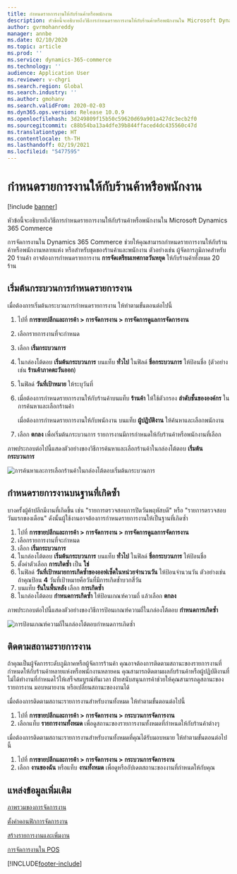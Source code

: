 ```yaml
---
title: กำหนดรายการงานให้กับร้านค้าหรือพนักงาน
description: หัวข้อนี้จะอธิบายถึงวิธีการกำหนดรายการงานให้กับร้านค้าหรือพนักงานใน Microsoft Dynamics 365 Commerce
author: gvrmohanreddy
manager: annbe
ms.date: 02/10/2020
ms.topic: article
ms.prod: ''
ms.service: dynamics-365-commerce
ms.technology: ''
audience: Application User
ms.reviewer: v-chgri
ms.search.region: Global
ms.search.industry: ''
ms.author: gmohanv
ms.search.validFrom: 2020-02-03
ms.dyn365.ops.version: Release 10.0.9
ms.openlocfilehash: 3d249809f15b50c59620d69a901a427dc3ecb2f0
ms.sourcegitcommit: c88b54ba13a4dfe39b844ffaced4dc435560c47d
ms.translationtype: HT
ms.contentlocale: th-TH
ms.lasthandoff: 02/19/2021
ms.locfileid: "5477595"
---
```

# <a name="assign-task-lists-to-stores-or-employees"></a>กำหนดรายการงานให้กับร้านค้าหรือพนักงาน

[!include [banner](includes/banner.md)]

หัวข้อนี้จะอธิบายถึงวิธีการกำหนดรายการงานให้กับร้านค้าหรือพนักงานใน Microsoft Dynamics 365 Commerce

การจัดการงานใน Dynamics 365 Commerce ช่วยให้คุณสามารถกำหนดรายการงานให้กับร้านค้าหรือพนักงานหลายแห่ง หรือสำหรับชุดของร้านค้าและพนักงาน ตัวอย่างเช่น ผู้จัดการภูมิภาคสำหรับ 20 ร้านค้า อาจต้องการกำหนดรายการงาน **การจัดเตรียมเทศกาลวันหยุด** ให้กับร้านค้าทั้งหมด 20 ร้าน

## <a name="start-the-task-list-assignment-process"></a>เริ่มต้นกระบวนการกำหนดรายการงาน

เมื่อต้องการเริ่มต้นกระบวนการกำหนดรายการงาน ให้ทำตามขั้นตอนต่อไปนี้

1. ไปที่ **การขายปลีกและการค้า \> การจัดการงาน \> การจัดการดูแลการจัดการงาน**
1. เลือกรายการงานที่จะกำหนด
1. เลือก **เริ่มกระบวนการ**
1. ในกล่องโต้ตอบ **เริ่มต้นกระบวนการ** บนแท็บ **ทั่วไป** ในฟิลด์ **ชื่อกระบวนการ** ให้ป้อนชื่อ (ตัวอย่างเช่น **ร้านค้าภาคตะวันออก**)
1. ในฟิลด์ **วันที่เป้าหมาย** ให้ระบุวันที่
1. เมื่อต้องการกำหนดรายการงานให้กับร้านค้าบนแท็บ **ร้านค้า** ให้ใช้ตัวกรอง **ลำดับชั้นขององค์กร** ในการค้นหาและเลือกร้านค้า

    เมื่อต้องการกำหนดรายการงานให้กับพนักงาน บนแท็บ **ผู้ปฏิบัติงาน** ให้ค้นหาและเลือกพนักงาน

1. เลือก **ตกลง** เพื่อเริ่มต้นกระบวนการ รายการงานมีการกำหนดให้กับร้านค้าหรือพนักงานที่เลือก

ภาพประกอบต่อไปนี้แสดงตัวอย่างของวิธีการค้นหาและเลือกร้านค้าในกล่องโต้ตอบ **เริ่มต้นกระบวนการ**

![การค้นหาและการเลือกร้านค้าในกล่องโต้ตอบเริ่มต้นกระบวนการ](media/HQ-Assign-Tasks-Lists.png)

## <a name="assign-task-lists-on-a-recurring-basis"></a>กำหนดรายการงานบนฐานที่เกิดซ้ำ

บางครั้งผู้ค้าปลีกมีงานที่เกิดขึ้น เช่น "รายการตรวจสอบการปิดวันพฤหัสบดี" หรือ "รายการตรวจสอบวันแรกของเดือน" ดังนั้นผู้ใช้งานอาจต้องการกำหนดรายการงานให้เป็นฐานที่เกิดซ้ำ

1. ไปที่ **การขายปลีกและการค้า \> การจัดการงาน \> การจัดการดูแลการจัดการงาน**
1. เลือกรายการงานที่จะกำหนด
1. เลือก **เริ่มกระบวนการ**
1. ในกล่องโต้ตอบ **เริ่มต้นกระบวนการ** บนแท็บ **ทั่วไป** ในฟิลด์ **ชื่อกระบวนการ** ให้ป้อนชื่อ
1. ตั้งค่าตัวเลือก **การเกิดซ้ำ** เป็น **ใช่**
1. ในฟิลด์ **วันที่เป้าหมายการเกิดซ้ำของออฟเซ็ตในหน่วยจำนวนวัน** ให้ป้อนจำนวนวัน ตัวอย่างเช่น ถ้าคุณป้อน **4** วันที่เป้าหมายคือวันที่มีการเกิดซ้ำบวกสี่วัน
1. บนแท็บ **รันในพื้นหลัง** เลือก **การเกิดซ้ำ**
1. ในกล่องโต้ตอบ **กำหนดการเกิดซ้ำ** ให้ป้อนเกณฑ์ความถี่ แล้วเลือก **ตกลง**

ภาพประกอบต่อไปนี้แสดงตัวอย่างของวิธีการป้อนเกณฑ์ความถี่ในกล่องโต้ตอบ **กำหนดการเกิดซ้ำ**

![การป้อนเกณฑ์ความถี่ในกล่องโต้ตอบกำหนดการเกิดซ้ำ](media/HQ-Assign-Tasks-Lists-Recurrently.png)

## <a name="track-task-list-status"></a>ติดตามสถานะรายการงาน

ถ้าคุณเป็นผู้จัดการระดับภูมิภาคหรือผู้จัดการร้านค้า คุณอาจต้องการติดตามสถานะของรายการงานที่กำหนดให้กับร้านค้าหลายแห่งหรือพนักงานหลายคน คุณสามารถติดตามผลกับร้านค้าหรือผู้ปฏิบัติงานที่ไม่ได้ทำงานที่กำหนดไว้ให้เสร็จสมบูรณ์ทันเวลา ฝ่ายสนับสนุนการค้าช่วยให้คุณสามารถดูสถานะของรายการงาน มอบหมายงาน หรือเปลี่ยนสถานะของงานได้

เมื่อต้องการติดตามสถานะรายการงานสำหรับงานทั้งหมด ให้ทำตามขั้นตอนต่อไปนี้

1. ไปที่ **การขายปลีกและการค้า \> การจัดการงาน \> กระบวนการจัดการงาน**
1. เลือกแท็บ **รายการงานทั้งหมด** เพื่อดูสถานะของรายการงานทั้งหมดที่กำหนดให้กับร้านค้าต่างๆ

เมื่อต้องการติดตามสถานะรายการงานสำหรับงานทั้งหมดที่คุณได้รับมอบหมาย ให้ทำตามขั้นตอนต่อไปนี้

1. ไปที่ **การขายปลีกและการค้า \> การจัดการงาน \> กระบวนการจัดการงาน**
1. เลือก **งานของฉัน** หรือแท็บ **งานทั้งหมด** เพื่อดูหรืออัปเดตสถานะของงานที่กำหนดให้กับคุณ

## <a name="additional-resources"></a>แหล่งข้อมูลเพิ่มเติม

[ภาพรวมของการจัดการงาน](task-mgmt-overview.md)

[ตั้งค่าคอนฟิกการจัดการงาน](task-mgmt-configure.md)

[สร้างรายการงานและเพิ่มงาน](task-mgmt-create-lists.md)

[การจัดการงานใน POS](task-mgmt-POS.md)


[!INCLUDE[footer-include](../includes/footer-banner.md)]
